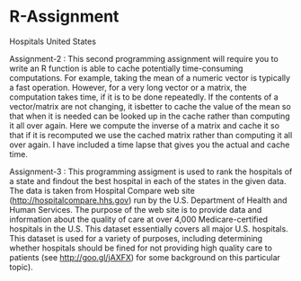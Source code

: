 # R-Assignment
Hospitals United States 

Assignment-2 :
              This second programming assignment will require you to write an R function is able to cache potentially time-consuming computations. For example, taking the mean of a numeric vector is typically a fast operation. However, for a very long vector or a matrix, the computation takes time, if it is to be done repeatedly. If the contents of a vector/matrix  are not changing, it isbetter to cache the value of the mean so that when it is needed can be looked up in the cache rather than computing it all over again. Here we compute the inverse of a matrix and cache it so that if it is recomputed we use the cached matrix rather than computing it all over again. I have included a time lapse that gives you the actual and cache time. 
              
Assignment-3 :
             This programming assigment is used to rank the hospitals of a state and findout the best hospital in each of the  states in the given data. The data is taken from Hospital Compare web site (http://hospitalcompare.hhs.gov) run by the U.S. Department of Health and Human Services. The purpose of the web site is to provide data and information about the quality of care at over 4,000 Medicare-certified hospitals in the U.S. This dataset essentially covers all major U.S. hospitals. This dataset is used for a variety of purposes, including determining whether hospitals should be fined for not providing high quality care to patients (see http://goo.gl/jAXFX) for some background on this particular topic).